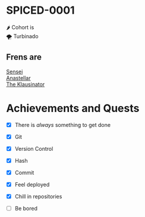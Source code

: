 # SPICED-0001
🌶️ Cohort is  
🌪️ Turbinado  
## Frens are  
[Sensei](https://github.com/urbinaj61/urbinaj61)  
[Anastellar](https://github.com/AnastasiaKhudobasheva)  
[The Klausinator](https://github.com/Klausstille)

# Achievements and Quests
- [x] There is *always* something to get done
- [x] Git
- [x] Version Control
- [x] Hash
- [x] Commit
- [x] Feel deployed
- [x] Chill in repositories
- [ ] Be bored   


